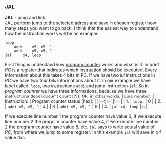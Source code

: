 ### JAL
**JAL** - jump and link. <br/>
JAL perform jump to the selected adress and save in chosen register how many steps you want to go back. I think that the easiest way to understand how the instruction works will be an example:
``` assembly
loop:
    addi 	x5, x5, 1
    addi 	x5, x5, 1
jal 	x4, loop
```
First thing is understand how [program counter](https://github.com/mozerpol/learningRISC-V#pc) works and what is it. In brief *PC* is a register that indicates which instruction should be executed. Every information about this takes 4 bits in PC. If we have two *lui* instructions in *PC* we have two four bits informations about it. In our example we have label called: `loop`, two instructions `addi` and jump instruction `jal`. So in *program counter* we have three informations, because we have three instructions (label doesn't count [?]). Ok, in other words:
| Line number: | Instruction: | Program counter status [hex]: |
|:--:|:--:|:--:|
| 1. | `loop:` | 0 |
| 2. | `addi x5, x5, 1` | 4 |
| 3. | `addi x5, x5, 1` | 8 |
| 4. | `jal x4, loop` | c |

If we execute line number 1 the program counter have value 0, if we execute line number 2 the program counter have value 4, if we execute line number 2 the program counter have value 8, etc. `jal` says to write actual value of *PC*, from where we jump to some register. In this example `jal` will save in *x4* value *0xc*.
